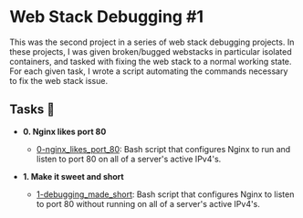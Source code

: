 # Web Stack Debugging #1

This was the second project in a series of web stack debugging projects. In these
projects, I was given broken/bugged webstacks in particular isolated containers,
and tasked with fixing the web stack to a normal working state. For each
given task, I wrote a script automating the commands necessary to fix the
web stack issue.

## Tasks :page_with_curl:

* **0. Nginx likes port 80**
  * [0-nginx_likes_port_80](./0-nginx_likes_port_80): Bash script that
  configures Nginx to run and listen to port 80 on all of a server's active IPv4's.

* **1. Make it sweet and short**
  * [1-debugging_made_short](./1-debugging_made_short): Bash script that
  configures Nginx to listen to port 80 without running on all of a server's
  active IPv4's.

